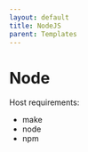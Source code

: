 ```yaml
---
layout: default
title: NodeJS
parent: Templates
---
```

# Node

Host requirements:

* make
* node
* npm